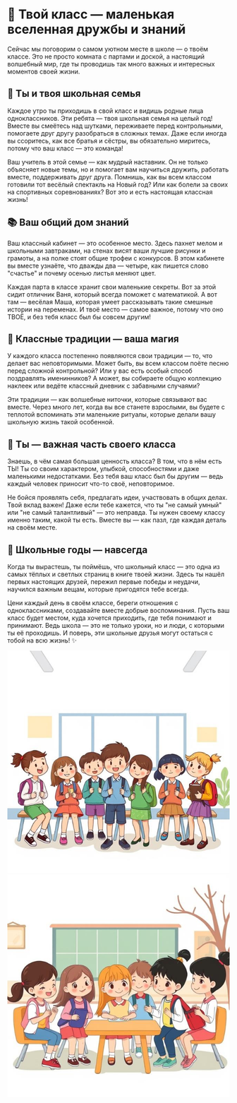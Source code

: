 # 🏫 Твой класс — маленькая вселенная дружбы и знаний

Сейчас мы поговорим о самом уютном месте в школе — о твоём классе. Это не просто комната с партами и доской, а настоящий волшебный мир, где ты проводишь так много важных и интересных моментов своей жизни.

## 👫 Ты и твоя школьная семья

Каждое утро ты приходишь в свой класс и видишь родные лица одноклассников. Эти ребята — твоя школьная семья на целый год! Вместе вы смеётесь над шутками, переживаете перед контрольными, помогаете друг другу разобраться в сложных темах. Даже если иногда вы ссоритесь, как все братья и сёстры, вы обязательно миритесь, потому что ваш класс — это команда!

Ваш учитель в этой семье — как мудрый наставник. Он не только объясняет новые темы, но и помогает вам научиться дружить, работать вместе, поддерживать друг друга. Помнишь, как вы всем классом готовили тот весёлый спектакль на Новый год? Или как болели за своих на спортивных соревнованиях? Вот это и есть настоящая классная жизнь!

## 📚 Ваш общий дом знаний

Ваш классный кабинет — это особенное место. Здесь пахнет мелом и школьными завтраками, на стенах висят ваши лучшие рисунки и грамоты, а на полке стоят общие трофеи с конкурсов. В этом кабинете вы вместе узнаёте, что дважды два — четыре, как пишется слово "счастье" и почему осенью листья меняют цвет.

Каждая парта в классе хранит свои маленькие секреты. Вот за этой сидит отличник Ваня, который всегда поможет с математикой. А вот там — весёлая Маша, которая умеет рассказывать такие смешные истории на переменах. И твоё место — самое важное, потому что оно ТВОЁ, и без тебя класс был бы совсем другим!

## 🎉 Классные традиции — ваша магия

У каждого класса постепенно появляются свои традиции — то, что делает вас неповторимыми. Может быть, вы всем классом поёте песню перед сложной контрольной? Или у вас есть особый способ поздравлять именинников? А может, вы собираете общую коллекцию наклеек или ведёте классный дневник с забавными случаями?

Эти традиции — как волшебные ниточки, которые связывают вас вместе. Через много лет, когда вы все станете взрослыми, вы будете с теплотой вспоминать эти маленькие ритуалы, которые делали вашу школьную жизнь такой особенной.

## 🌟 Ты — важная часть своего класса

Знаешь, в чём самая большая ценность класса? В том, что в нём есть ТЫ! Ты со своим характером, улыбкой, способностями и даже маленькими недостатками. Без тебя ваш класс был бы другим — ведь каждый человек приносит что-то своё, неповторимое.

Не бойся проявлять себя, предлагать идеи, участвовать в общих делах. Твой вклад важен! Даже если тебе кажется, что ты "не самый умный" или "не самый талантливый" — это неправда. Ты нужен своему классу именно таким, какой ты есть. Вместе вы — как пазл, где каждая деталь на своём месте.

## 💖 Школьные годы — навсегда

Когда ты вырастешь, ты поймёшь, что школьный класс — это одна из самых тёплых и светлых страниц в книге твоей жизни. Здесь ты нашёл первых настоящих друзей, пережил первые победы и неудачи, научился важным вещам, которые пригодятся тебе всегда.

Цени каждый день в своём классе, береги отношения с одноклассниками, создавайте вместе добрые воспоминания. Пусть ваш класс будет местом, куда хочется приходить, где тебя понимают и принимают. Ведь школа — это не только уроки, но и люди, с которыми ты её проходишь. И поверь, эти школьные друзья могут остаться с тобой на всю жизнь! ✨

![alt text](pics/class/1.jpg)
![alt text](pics/class/2.jpg)
